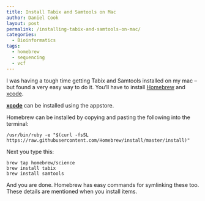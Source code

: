 ```yaml
---
title: Install Tabix and Samtools on Mac
author: Daniel Cook
layout: post
permalink: /installing-tabix-and-samtools-on-mac/
categories:
  - Bioinformatics
tags:
  - homebrew
  - sequencing
  - vcf
---
```

I was having a tough time getting Tabix and Samtools installed on my mac &#8211; but found a very easy way to do it. You&#8217;ll have to install [Homebrew][1] and [xcode][2].

**[xcode][2]** can be installed using the appstore.

Homebrew can be installed by copying and pasting the following into the terminal:

```
/usr/bin/ruby -e "$(curl -fsSL https://raw.githubusercontent.com/Homebrew/install/master/install)"
```

Next you type this:

```
brew tap homebrew/science
brew install tabix
brew install samtools
```

And you are done. Homebrew has easy commands for symlinking these too. These details are mentioned when you install items.

 [1]: http://mxcl.github.com/homebrew/
 [2]: https://itunes.apple.com/us/app/xcode/id497799835?mt=12